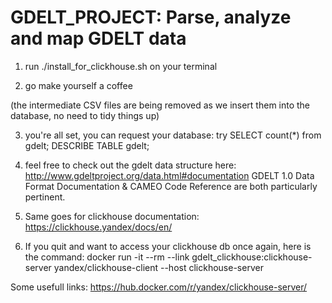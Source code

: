 
# GDELT_PROJECT:  Parse, analyze and map GDELT data

1. run ./install_for_clickhouse.sh on your terminal

2. go make yourself a coffee

(the intermediate CSV files are being removed as we insert them into the database, no need to tidy things up)


3. you're all set, you can request your database: try 
                                                   SELECT count(*) from gdelt;
                                                   DESCRIBE TABLE gdelt;

4. feel free to check out the gdelt data structure here: http://www.gdeltproject.org/data.html#documentation
   GDELT 1.0 Data Format Documentation & CAMEO Code Reference are both particularly pertinent.


5. Same goes for clickhouse documentation: https://clickhouse.yandex/docs/en/


6. If you quit and want to access your clickhouse db once again, here is the command: docker run -it --rm --link gdelt_clickhouse:clickhouse-server yandex/clickhouse-client --host clickhouse-server

Some usefull links: 
    https://hub.docker.com/r/yandex/clickhouse-server/
    
